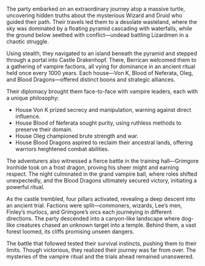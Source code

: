 <p>The party embarked on an extraordinary journey atop a massive turtle, uncovering hidden truths about the mysterious Wizard and Druid who guided their path. Their travels led them to a desolate wasteland, where the sky was dominated by a floating pyramid cascading with waterfalls, while the ground below seethed with conflict—undead battling Lizardmen in a chaotic struggle.</p>

<p>Using stealth, they navigated to an island beneath the pyramid and stepped through a portal into Castle Drakenhopf. There, Berrican welcomed them to a gathering of vampire factions, all vying for dominance in an ancient ritual held once every 1000 years. Each house—Von K, Blood of Neferata, Oleg, and Blood Dragons—offered distinct boons and strategic alliances.</p>

<p>Their diplomacy brought them face-to-face with vampire leaders, each with a unique philosophy:</p>

<ul>
    <li>House Von K prized secrecy and manipulation, warning against direct influence.</li>
    <li>House Blood of Neferata sought purity, using ruthless methods to preserve their domain.</li>
    <li>House Oleg championed brute strength and war.</li>
    <li>House Blood Dragons aspired to reclaim their ancestral lands, offering warriors heightened combat abilities.</li>
</ul>

<p>The adventurers also witnessed a fierce battle in the training hall—Grimgore Ironhide took on a frost dragon, proving his sheer might and earning respect. The night culminated in the grand vampire ball, where roles shifted unexpectedly, and the Blood Dragons ultimately secured victory, initiating a powerful ritual.</p>

<p>As the castle trembled, four pillars activated, revealing a deep descent into an ancient trial. Factions were split—commoners, wizards, Lee’s men, Finley’s murlocs, and Grimgore’s orcs each journeying in different directions. The party descended into a canyon-like landscape where dog-like creatures chased an unknown target into a temple. Behind them, a vast forest loomed, its cliffs promising unseen dangers.</p>

<p>The battle that followed tested their survival instincts, pushing them to their limits. Though victorious, they realized their journey was far from over. The mysteries of the vampire ritual and the trials ahead remained unanswered.</p>

